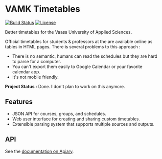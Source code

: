 # VAMK Timetables

[![Build Status](http://img.shields.io/travis/maxmouchet/vamk-timetables.svg)](https://travis-ci.org/maxmouchet/vamk-timetables)
[![License](http://img.shields.io/badge/license-MIT-blue.svg)](#)

Better timetables for the Vaasa University of Applied Sciences.

Official timetables for students & professors at the are available online as tables in HTML pages.
There is several problems to this approach :  
- There is no semantic, humans can read the schedules but they are hard to parse for a computer.  
- You can't export them easily to Google Calendar or your favorite calendar app.  
- It's not mobile friendly.

**Project Status :** Done. I don't plan to work on this anymore.

## Features
- JSON API for courses, groups, and schedules.
- Web user interface for creating and sharing custom timetables.
- Extensible parsing system that supports multiple sources and outputs.

## API
See the [documentation on Apiary](http://docs.vamktimetables.apiary.io).
